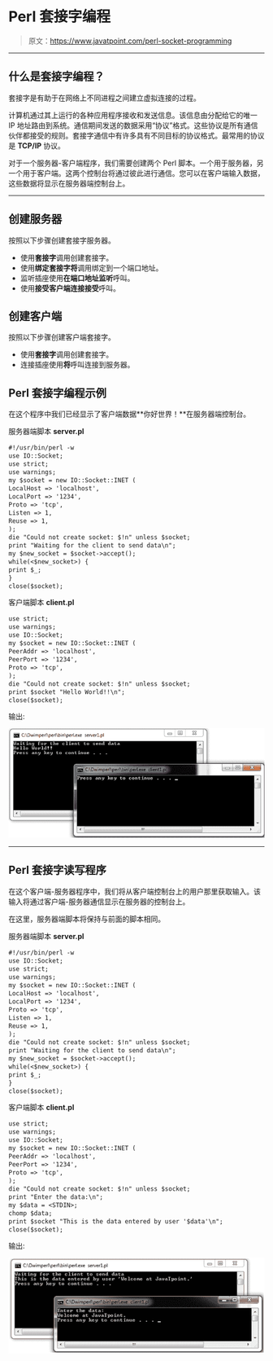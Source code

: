 # Perl 套接字编程

> 原文：<https://www.javatpoint.com/perl-socket-programming>

* * *

## 什么是套接字编程？

套接字是有助于在网络上不同进程之间建立虚拟连接的过程。

计算机通过其上运行的各种应用程序接收和发送信息。该信息由分配给它的唯一 IP 地址路由到系统。通信期间发送的数据采用“协议”格式。这些协议是所有通信伙伴都接受的规则。套接字通信中有许多具有不同目标的协议格式。最常用的协议是 **TCP/IP** 协议。

对于一个服务器-客户端程序，我们需要创建两个 Perl 脚本。一个用于服务器，另一个用于客户端。这两个控制台将通过彼此进行通信。您可以在客户端输入数据，这些数据将显示在服务器端控制台上。

* * *

## 创建服务器

按照以下步骤创建套接字服务器。

*   使用**套接字**调用创建套接字。
*   使用**绑定套接字将**调用绑定到一个端口地址。
*   监听插座使用**在端口地址监听**呼叫。
*   使用**接受客户端连接接受**呼叫。

## 创建客户端

按照以下步骤创建客户端套接字。

*   使用**套接字**调用创建套接字。
*   连接插座使用**将**呼叫连接到服务器。

## Perl 套接字编程示例

在这个程序中我们已经显示了客户端数据**你好世界！**在服务器端控制台。

服务器端脚本 **server.pl**

```
#!/usr/bin/perl -w
use IO::Socket; 
use strict; 
use warnings; 
my $socket = new IO::Socket::INET ( 
LocalHost => 'localhost', 
LocalPort => '1234', 
Proto => 'tcp', 
Listen => 1, 
Reuse => 1, 
); 
die "Could not create socket: $!n" unless $socket; 
print "Waiting for the client to send data\n"; 
my $new_socket = $socket->accept(); 
while(<$new_socket>) { 
print $_; 
} 
close($socket);

```

客户端脚本 **client.pl**

```
use strict; 
use warnings; 
use IO::Socket; 
my $socket = new IO::Socket::INET ( 
PeerAddr => 'localhost', 
PeerPort => '1234', 
Proto => 'tcp', 
); 
die "Could not create socket: $!n" unless $socket;
print $socket "Hello World!!\n";
close($socket);

```

输出:

![Perl Socket programming 1](img/25fd063a9d44f922c6cfe9b20feab903.png)

* * *

## Perl 套接字读写程序

在这个客户端-服务器程序中，我们将从客户端控制台上的用户那里获取输入。该输入将通过客户端-服务器通信显示在服务器的控制台上。

在这里，服务器端脚本将保持与前面的脚本相同。

服务器端脚本 **server.pl**

```
#!/usr/bin/perl -w
use IO::Socket; 
use strict; 
use warnings; 
my $socket = new IO::Socket::INET ( 
LocalHost => 'localhost', 
LocalPort => '1234', 
Proto => 'tcp', 
Listen => 1, 
Reuse => 1, 
); 
die "Could not create socket: $!n" unless $socket; 
print "Waiting for the client to send data\n"; 
my $new_socket = $socket->accept(); 
while(<$new_socket>) { 
print $_; 
} 
close($socket);

```

客户端脚本 **client.pl**

```
use strict; 
use warnings; 
use IO::Socket; 
my $socket = new IO::Socket::INET ( 
PeerAddr => 'localhost', 
PeerPort => '1234', 
Proto => 'tcp', 
); 
die "Could not create socket: $!n" unless $socket;
print "Enter the data:\n";
my $data = <STDIN>;
chomp $data;
print $socket "This is the data entered by user '$data'\n";
close($socket);

```

输出:

![Perl Socket programming 2](img/1bd0436fcf76e0aa026e74d6c1ddc923.png)